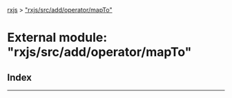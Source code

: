 [rxjs](../README.md) > ["rxjs/src/add/operator/mapTo"](../modules/_rxjs_src_add_operator_mapto_.md)

# External module: "rxjs/src/add/operator/mapTo"

## Index

---


